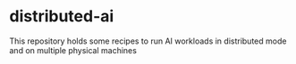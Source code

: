 # distributed-ai
This repository holds some recipes to run AI workloads in distributed mode and on multiple physical machines
